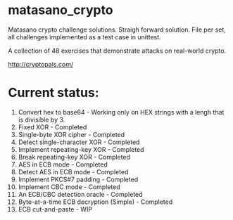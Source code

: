 # matasano_crypto
Matasano crypto challenge solutions. 
Straigh forward solution. File per set, all challenges implemented as a test case in unittest.

A collection of 48 exercises that demonstrate attacks on real-world crypto.

http://cryptopals.com/

# Current status:
1. Convert hex to base64 - Working only on HEX strings with a lengh that is divisible by 3.
2. Fixed XOR - Completed
3. Single-byte XOR cipher - Completed
4. Detect single-character XOR - Completed
5. Implement repeating-key XOR - Completed
6. Break repeating-key XOR - Completed
7. AES in ECB mode - Completed
8. Detect AES in ECB mode - Completed
9. Implement PKCS#7 padding - Completed
10. Implement CBC mode - Completed
11. An ECB/CBC detection oracle - Completed
12. Byte-at-a-time ECB decryption (Simple) - Completed
13. ECB cut-and-paste - WIP
